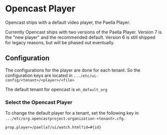 Opencast Player
===============================

Opencast ships with a default video player, the Paella Player.

Currently Opencast ships with two versions of the Paella Player. Version 7 is the "new player" and the recommended
default. Version 6 is still shipped for legacy reasons, but will be phased out eventually.

Configuration
------------------------------
The configurations for the player are done for each tenant. So the configuration keys are located in
`.../etc/ui-config/<tenant>/<player>/<file>`

The default tenant for opencast is `mh_default_org`

### Select the Opencast Player

To change the default player for a tenant, set the following key in `.../etc/org.opencastproject.organization-<tenant>.cfg`.

    prop.player=/paella7/ui/watch.html?id=#{id}
